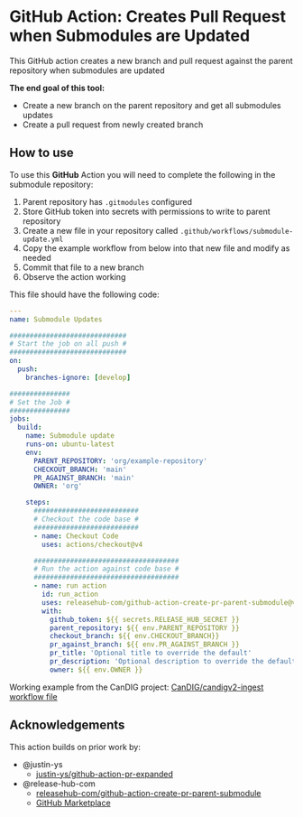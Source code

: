 # GitHub Action: Creates Pull Request when Submodules are Updated

This GitHub action creates a new branch and pull request against the parent repository when submodules are updated

**The end goal of this tool:**

- Create a new branch on the parent repository and get all submodules updates
- Create a pull request from newly created branch

## How to use

To use this **GitHub** Action you will need to complete the following in the submodule repository:

1. Parent repository has `.gitmodules` configured
2. Store GitHub token into secrets with permissions to write to parent repository
3. Create a new file in your repository called `.github/workflows/submodule-update.yml`
4. Copy the example workflow from below into that new file and modify as needed
5. Commit that file to a new branch
6. Observe the action working

This file should have the following code:

```yml
---
name: Submodule Updates

#############################
# Start the job on all push #
#############################
on:
  push:
    branches-ignore: [develop]

###############
# Set the Job #
###############
jobs:
  build:
    name: Submodule update
    runs-on: ubuntu-latest
    env:
      PARENT_REPOSITORY: 'org/example-repository'
      CHECKOUT_BRANCH: 'main'
      PR_AGAINST_BRANCH: 'main'
      OWNER: 'org'

    steps:
      ##########################
      # Checkout the code base #
      ##########################
      - name: Checkout Code
        uses: actions/checkout@v4

      ####################################
      # Run the action against code base #
      ####################################
      - name: run action
        id: run_action
        uses: releasehub-com/github-action-create-pr-parent-submodule@v4
        with:
          github_token: ${{ secrets.RELEASE_HUB_SECRET }}
          parent_repository: ${{ env.PARENT_REPOSITORY }}
          checkout_branch: ${{ env.CHECKOUT_BRANCH}}
          pr_against_branch: ${{ env.PR_AGAINST_BRANCH }}
          pr_title: 'Optional title to override the default'
          pr_description: 'Optional description to override the default'
          owner: ${{ env.OWNER }}
```

Working example from the CanDIG project: [CanDIG/candigv2-ingest workflow file](.github/workflows/example.yml) 

## Acknowledgements

This action builds on prior work by:
* @justin-ys 
  * [justin-ys/github-action-pr-expanded](https://github.com/justin-ys/github-action-pr-expanded)
* @release-hub-com 
  * [releasehub-com/github-action-create-pr-parent-submodule](https://github.com/releasehub-com/github-action-create-pr-parent-submodule)
  * [GitHub Marketplace](https://github.com/marketplace/actions/github-action-submodule-updates)
